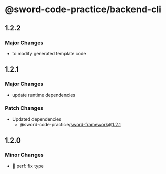 # @sword-code-practice/backend-cli

## 1.2.2

### Major Changes

- to modify generated template code
## 1.2.1

### Major Changes

- update runtime dependencies

### Patch Changes

- Updated dependencies
  - @sword-code-practice/sword-framework@1.2.1

## 1.2.0

### Minor Changes

- 🎈 perf: fix type
